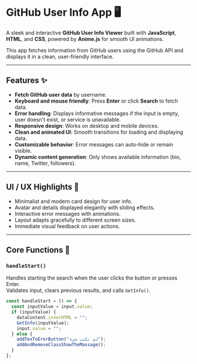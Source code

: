 # GitHub User Info App 🖥️

A sleek and interactive **GitHub User Info Viewer** built with **JavaScript**, **HTML**, and **CSS**, powered by **Anime.js** for smooth UI animations.  

This app fetches information from GitHub users using the GitHub API and displays it in a clean, user-friendly interface.

---

## Features ✨

- **Fetch GitHub user data** by username.
- **Keyboard and mouse friendly**: Press **Enter** or click **Search** to fetch data.
- **Error handling**: Displays informative messages if the input is empty, user doesn't exist, or service is unavailable.
- **Responsive design**: Works on desktop and mobile devices.
- **Clean and animated UI**: Smooth transitions for loading and displaying data.
- **Customizable behavior**: Error messages can auto-hide or remain visible.
- **Dynamic content generation**: Only shows available information (bio, name, Twitter, followers).

---

## UI / UX Highlights 🎨

- Minimalist and modern card design for user info.
- Avatar and details displayed elegantly with sliding effects.
- Interactive error messages with animations.
- Layout adapts gracefully to different screen sizes.
- Immediate visual feedback on user actions.

---

## Core Functions 🔧

### `handleStart()`

Handles starting the search when the user clicks the button or presses Enter.  
Validates input, clears previous results, and calls `GetInfo()`.

```javascript
const handleStart = () => {
  const inputValue = input.value;
  if (inputValue) {
    dataContent.innerHTML = "";
    GetInfo(inputValue);
    input.value = "";
  } else {
    addTexToErorButton("لم تكتب شيء");
    addAndRemoveClassShowTheMassage();
  }
};
